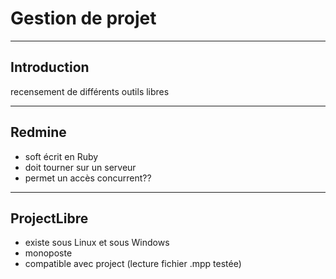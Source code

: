 # Gestion de projet
----------------------

## Introduction

recensement de différents outils libres

----------------------
## Redmine

- soft écrit en Ruby
- doit tourner sur un serveur
- permet un accès concurrent??

----------------------
## ProjectLibre

- existe sous Linux et sous Windows
- monoposte
- compatible avec project (lecture fichier .mpp testée)

